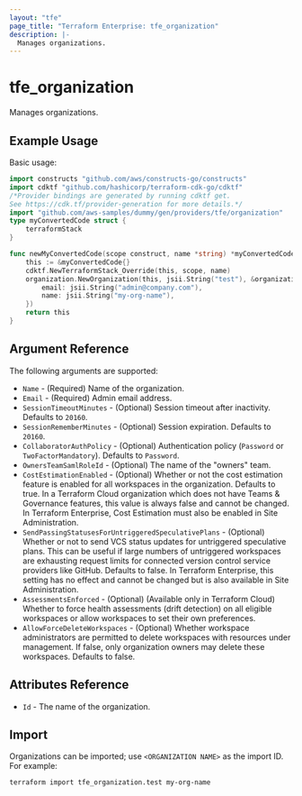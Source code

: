```yaml
---
layout: "tfe"
page_title: "Terraform Enterprise: tfe_organization"
description: |-
  Manages organizations.
---
```


# tfe_organization

Manages organizations.

## Example Usage

Basic usage:

```go
import constructs "github.com/aws/constructs-go/constructs"
import cdktf "github.com/hashicorp/terraform-cdk-go/cdktf"
/*Provider bindings are generated by running cdktf get.
See https://cdk.tf/provider-generation for more details.*/
import "github.com/aws-samples/dummy/gen/providers/tfe/organization"
type myConvertedCode struct {
	terraformStack
}

func newMyConvertedCode(scope construct, name *string) *myConvertedCode {
	this := &myConvertedCode{}
	cdktf.NewTerraformStack_Override(this, scope, name)
	organization.NewOrganization(this, jsii.String("test"), &organizationConfig{
		email: jsii.String("admin@company.com"),
		name: jsii.String("my-org-name"),
	})
	return this
}
```

## Argument Reference

The following arguments are supported:

* `Name` - (Required) Name of the organization.
* `Email` - (Required) Admin email address.
* `SessionTimeoutMinutes` - (Optional) Session timeout after inactivity.
  Defaults to `20160`.
* `SessionRememberMinutes` - (Optional) Session expiration. Defaults to
  `20160`.
* `CollaboratorAuthPolicy` - (Optional) Authentication policy (`Password`
  or `TwoFactorMandatory`). Defaults to `Password`.
* `OwnersTeamSamlRoleId` - (Optional) The name of the "owners" team.
* `CostEstimationEnabled` - (Optional) Whether or not the cost estimation feature is enabled for all workspaces in the organization. Defaults to true. In a Terraform Cloud organization which does not have Teams & Governance features, this value is always false and cannot be changed. In Terraform Enterprise, Cost Estimation must also be enabled in Site Administration.
* `SendPassingStatusesForUntriggeredSpeculativePlans` - (Optional) Whether or not to send VCS status updates for untriggered speculative plans. This can be useful if large numbers of untriggered workspaces are exhausting request limits for connected version control service providers like GitHub. Defaults to false. In Terraform Enterprise, this setting has no effect and cannot be changed but is also available in Site Administration.
* `AssessmentsEnforced` - (Optional) (Available only in Terraform Cloud) Whether to force health assessments (drift detection) on all eligible workspaces or allow workspaces to set their own preferences.
* `AllowForceDeleteWorkspaces` - (Optional) Whether workspace administrators are permitted to delete workspaces with resources under management. If false, only organization owners may delete these workspaces. Defaults to false.

## Attributes Reference

* `Id` - The name of the organization.

## Import

Organizations can be imported; use `<ORGANIZATION NAME>` as the import ID. For
example:

```shell
terraform import tfe_organization.test my-org-name
```

<!-- cache-key: cdktf-0.17.0-pre.15 input-e999dce0c812e7592cf4dee664b3d7cf3ca7d5544304b1163f915d3bcd134ee2 -->